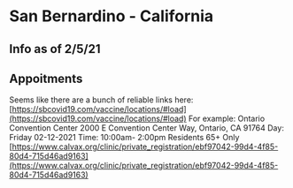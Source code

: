 # San Bernardino - California

## Info as of 2/5/21
## Appoitments
Seems like there are a bunch of reliable links here: [https://sbcovid19.com/vaccine/locations/#load](https://sbcovid19.com/vaccine/locations/#load)
For example:
Ontario Convention Center
2000 E Convention Center Way, Ontario, CA 91764
Day: Friday 02-12-2021
Time: 10:00am- 2:00pm
Residents 65+ Only
[https://www.calvax.org/clinic/private_registration/ebf97042-99d4-4f85-80d4-715d46ad9163](https://www.calvax.org/clinic/private_registration/ebf97042-99d4-4f85-80d4-715d46ad9163)
